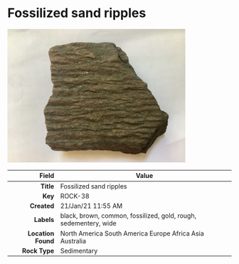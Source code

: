 # Fossilized sand ripples



<img height="300px" src="10071.jpg"/>

|       Field | Value                   |
|------------:|-------------------------|
|   **Title** | Fossilized sand ripples |
|     **Key** | ROCK-38 |
| **Created** | 21/Jan/21 11:55 AM |
| **Labels** | black, brown, common, fossilized, gold, rough, sedementery, wide |
| **Location Found** | North America South America Europe Africa Asia Australia |
| **Rock Type** | Sedimentary |

        